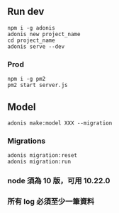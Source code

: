 ## Run dev

```besh
npm i -g adonis
adonis new project_name
cd project_name
adonis serve --dev
```

### Prod

```besh
npm i -g pm2
pm2 start server.js
```

## Model

```besh
adonis make:model XXX --migration
```

### Migrations

```besh
adonis migration:reset
adonis migration:run
```

### node 須為 10 版，可用 10.22.0

### 所有 log 必須至少一筆資料

